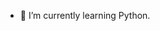 - 🌱 I’m currently learning Python.

<!---
parmaserea/parmaserea is a ✨ special ✨ repository because its `README.md` (this file) appears on your GitHub profile.
You can click the Preview link to take a look at your changes.
--->
